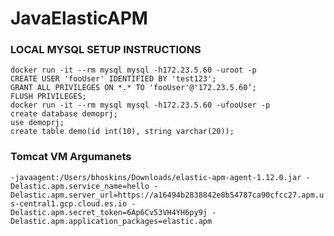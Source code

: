 # JavaElasticAPM

### LOCAL MYSQL SETUP INSTRUCTIONS
```docker run --name some-mysql -e MYSQL_ROOT_PASSWORD=my-secret-pw -p 3306:3306 -d mysql
docker run -it --rm mysql mysql -h172.23.5.60 -uroot -p
CREATE USER 'fooUser' IDENTIFIED BY 'test123';
GRANT ALL PRIVILEGES ON *.* TO 'fooUser'@'172.23.5.60’;
FLUSH PRIVILEGES;
docker run -it --rm mysql mysql -h172.23.5.60 -ufooUser -p
create database demoprj;
use demoprj;
create table demo(id int(10), string varchar(20));
```

### Tomcat VM Argumanets

`-javaagent:/Users/bhoskins/Downloads/elastic-apm-agent-1.12.0.jar -Delastic.apm.service_name=hello -Delastic.apm.server_url=https://a16494b2838842e8b54787ca90cfcc27.apm.us-central1.gcp.cloud.es.io -Delastic.apm.secret_token=6Ap6Cv53VH4YH6py9j -Delastic.apm.application_packages=elastic.apm`
